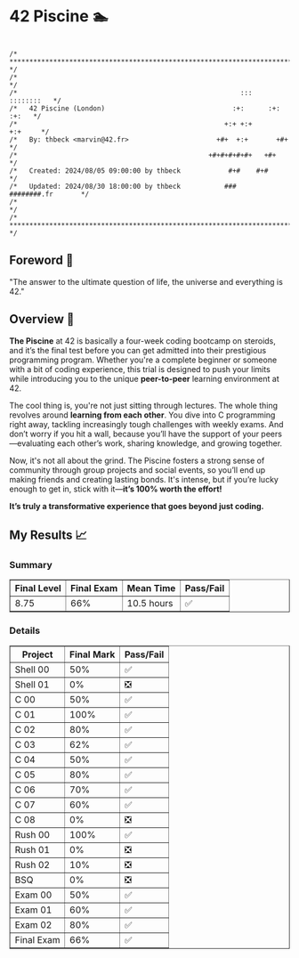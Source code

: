 <h1> 42 Piscine 🏊</h1>

<pre class="notranslate"><code>            
/* ************************************************************************** */
/*                                                                            */
/*                                                        :::      ::::::::   */
/*   42 Piscine (London)                                :+:      :+:    :+:   */
/*                                                    +:+ +:+         +:+     */
/*   By: thbeck &lt;marvin@42.fr&gt;                      +#+  +:+       +#+        */
/*                                                +#+#+#+#+#+   +#+           */
/*   Created: 2024/08/05 09:00:00 by thbeck            #+#    #+#             */
/*   Updated: 2024/08/30 18:00:00 by thbeck           ###   ########.fr       */
/*                                                                            */
/* ************************************************************************** */
</code></pre>

## Foreword 📄
<p>"The answer to the ultimate question of life, the universe and everything is 42."</p>

## Overview 📖

<b>The Piscine</b> at 42 is basically a four-week coding bootcamp on steroids, and it’s the final test before you can get admitted into their prestigious programming program. Whether you're a complete beginner or someone with a bit of coding experience, this trial is designed to push your limits while introducing you to the unique <b>peer-to-peer</b> learning environment at 42.

The cool thing is, you're not just sitting through lectures. The whole thing revolves around <b>learning from each other</b>. You dive into C programming right away, tackling increasingly tough challenges with weekly exams. And don’t worry if you hit a wall, because you’ll have the support of your peers—evaluating each other’s work, sharing knowledge, and growing together.

Now, it's not all about the grind. The Piscine fosters a strong sense of community through group projects and social events, so you’ll end up making friends and creating lasting bonds. It's intense, but if you’re lucky enough to get in, stick with it—<b>it’s 100% worth the effort!</b>

<b>It’s truly a transformative experience that goes beyond just coding.</b>

## My Results 📈
<h3>Summary</h3>
<table border="1">
	<tr>
		<th>Final Level</th>
		<th>Final Exam</th>
		<th>Mean Time</th>
		<th>Pass/Fail</th>
	</tr>
	<tr>
		<td>8.75</td>
		<td>66%</td>
                 <td>10.5 hours</td>
		<td>✅</td>
	</tr>
</table>
<h3>Details</h3>
<table border="1">
	<tr>
		<th>Project</th>
		<th>Final Mark</th>
		<th>Pass/Fail</th>
	</tr>
	<tr>
		<td>Shell 00</td>
		<td>50%</td>
		<td>✅</td>
	</tr>
	<tr>
		<td>Shell 01</td>
		<td>0%</td>
		<td>❎</td>
	</tr>
	<tr>
		<td>C 00</td>
		<td>50%</td>
		<td>✅</td>
	</tr>
	<tr>
		<td>C 01</td>
		<td>100%</td>
		<td>✅</td>
	</tr>
	<tr>
		<td>C 02</td>
		<td>80%</td>
		<td>✅</td>
	</tr>
	<tr>
		<td>C 03</td>
		<td>62%</td>
		<td>✅</td>
	</tr>
	<tr>
		<td>C 04</td>
		<td>50%</td>
		<td>✅</td>
	</tr>
	<tr>
		<td>C 05</td>
		<td>80%</td>
		<td>✅</td>
	</tr>
	<tr>
		<td>C 06</td>
		<td>70%</td>
		<td>✅</td>
	</tr>
	<tr>
		<td>C 07</td>
		<td>60%</td>
		<td>✅</td>
	</tr>
	<tr>
		<td>C 08</td>
		<td>0%</td>
		<td>❎</td>
	</tr>
	<tr>
		<td>Rush 00</td>
		<td>100%</td>
		<td>✅</td>
	</tr>
	<tr>
		<td>Rush 01</td>
		<td>0%</td>
		<td>❎</td>
	</tr>
	<tr>
		<td>Rush 02</td>
		<td>10%</td>
		<td>❎</td>
	</tr>
	<tr>
		<td>BSQ</td>
		<td>0%</td>
		<td>❎</td>
	</tr>
	<tr>
		<td>Exam 00</td>
		<td>50%</td>
		<td>✅</td>
	</tr>
	<tr>
		<td>Exam 01</td>
		<td>60%</td>
		<td>✅</td>
	</tr>
	<tr>
		<td>Exam 02</td>
		<td>80%</td>
		<td>✅</td>
	</tr>
	<tr>
		<td>Final Exam</td>
		<td>66%</td>
		<td>✅</td>
	</tr>
</table>

